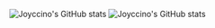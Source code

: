 ![Joyccino's GitHub stats](https://github-readme-stats.vercel.app/api?username=joyccino&count_private=true&show_icons=true)
![Joyccino's GitHub stats](https://github-readme-stats.vercel.app/api?username=anuraghazra&count_private=true)

<!--
**joyccino/joyccino** is a ✨ _special_ ✨ repository because its `README.md` (this file) appears on your GitHub profile.

Here are some ideas to get you started:

- 🔭 I’m currently working on ...
- 🌱 I’m currently learning ...
- 👯 I’m looking to collaborate on ...
- 🤔 I’m looking for help with ...
- 💬 Ask me about ...
- 📫 How to reach me: ...
- 😄 Pronouns: ...
- ⚡ Fun fact: ...
-->
